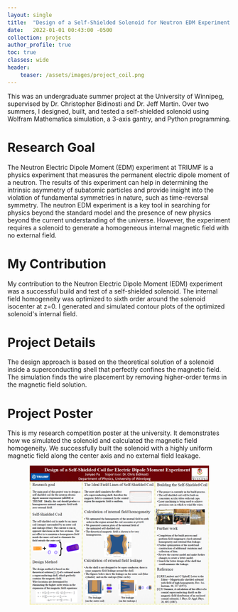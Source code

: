 ```yaml
---
layout: single
title:  "Design of a Self-Shielded Solenoid for Neutron EDM Experiment at TRIUMF"
date:   2022-01-01 00:43:00 -0500
collection: projects
author_profile: true
toc: true
classes: wide
header:
    teaser: /assets/images/project_coil.png
---
```

This was an undergraduate summer project at the University of Winnipeg, supervised by Dr. Christopher Bidinosti and Dr. Jeff Martin. Over two summers, I designed, built, and tested a self-shielded solenoid using Wolfram Mathematica simulation, a 3-axis gantry, and Python programming.

# Research Goal
The Neutron Electric Dipole Moment (EDM) experiment at TRIUMF is a physics experiment that measures the permanent electric dipole moment of a neutron. The results of this experiment can help in determining the intrinsic asymmetry of subatomic particles and provide insight into the violation of fundamental symmetries in nature, such as time-reversal symmetry. The neutron EDM experiment is a key tool in searching for physics beyond the standard model and the presence of new physics beyond the current understanding of the universe. However, the experiment requires a solenoid to generate a homogeneous internal magnetic field with no external field.

# My Contribution
My contribution to the Neutron Electric Dipole Moment (EDM) experiment was a successful build and test of a self-shielded solenoid. The internal field homogeneity was optimized to sixth order around the solenoid isocenter at z=0. I generated and simulated contour plots of the optimized solenoid's internal field.

# Project Details
The design approach is based on the theoretical solution of a solenoid inside a superconducting shell that perfectly confines the magnetic field. The simulation finds the wire placement by removing higher-order terms in the magnetic field solution.

# Project Poster
This is my research competition poster at the university. It demonstrates how we simulated the solenoid and calculated the magnetic field homogeneity. We successfully built the solenoid with a highly uniform magnetic field along the center axis and no external field leakage.
<style>
.center {
  display: block;
  margin-left: auto;
  margin-right: auto;
  min-width: 80%;
  max-width: 80%;
  width: 80vw;
}
</style>
<img class="center" src="/assets/images/project_coil_poster.png" alt="Sample of my training dataset."> 




